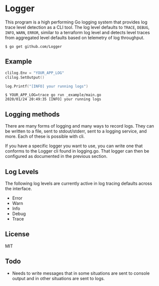Logger
==========



This program is a high performing Go logging system that provides log trace level detection as a CLI tool.
The log level defaults to `TRACE`, `DEBUG`, `INFO`, `WARN`, `ERROR`, similar to a terraform log level and detects level traces from aggregated level defaults based on telemetry of log throughput.

```console
$ go get github.com/Logger
```

## Example

```go
clilog.Env = "YOUR_APP_LOG"
clilog.SetOutput()

log.Printf("[INFO] your running logs")
```

```console
$ YOUR_APP_LOG=trace go run _example/main.go
2020/01/24 20:49:35 [INFO] your running logs
```


## Logging methods
There are many forms of logging and many ways to record logs. They can be written to a file, sent to stdout/stderr, sent to a logging service, and more. Each of these is possible with cli.

If you have a specific logger you want to use, you can write one that conforms to the Logger cli found in logging.go. That logger can then be configured as documented in the previous section.


## Log Levels
The following log levels are currently active in log tracing defaults across the interface.

- Error
- Warn
- Info
- Debug
- Trace

## License
MIT


## Todo

 - Needs to write messages that in some situations are sent to console output and in other situations are sent to logs. 
 
